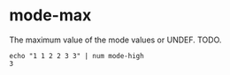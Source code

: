 # mode-max

The maximum value of the mode values or UNDEF. TODO.

    echo "1 1 2 2 3 3" | num mode-high
    3

